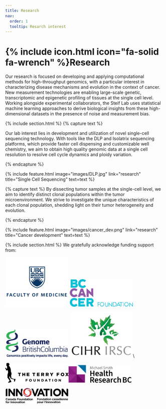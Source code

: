 ```yaml
---
title: Research
nav:
  order: 1
  tooltip: Resarch interest
---
```


# {% include icon.html icon="fa-solid fa-wrench" %}Research

Our research is focused on developing and applying computational methods for high-throughput genomics, with a particular interest in characterizing disease mechanisms and evolution in the context of cancer. New measurement technologies are enabling large-scale genetic, transcriptomic and epigenetic profiling of tissues at the single cell level. Working alongside experimental collaborators, the Steif Lab uses statistical machine learning approaches to derive biological insights from these high-dimensional datasets in the presence of noise and measurement bias. 

{% include section.html %}
{% capture text %}


Our lab interest lies in development and utilization of novel single-cell sequencing technology. With tools like the DLP and Isolatrix sequencing platforms, which provide faster cell dispensing and customizable well chemistry, we aim to obtain high quality genomic data at a single cell resolution to resolve cell cycle dynamics and ploidy variation. 

{% endcapture %}

{%
  include feature.html
  image="images/DLP.jpg"
  link="research"
  title="Single Cell Sequencing"
  text=text
%}


{% capture text %}
By dissecting tumor samples at the single-cell level, we aim to identify distinct clonal populations within the tumor microenvironment. We strive to investigate the unique characteristics of each clonal population, shedding light on their tumor heterogeneity and evolution. 

{% endcapture %}

{%
  include feature.html
  image="images/cancer_dev.png"
  link="research"
  title="Cancer development"
  text=text
%}

{% include section.html %}
We gratefully acknowledge funding support from:


<img src="../images/funding_logo/UBCMedicine.png" alt="UBC Medicine" width=40%/> <img src="../images/funding_logo/bccancer.png" alt="BC Cancer" width=40%/> 

<img src="../images/funding_logo/genomeBC.jpg" alt="Genome BC" width=40%/> <img src="../images/funding_logo/Canadian_Institutes_of_Health_Research.png" alt="Canadian Institutes of Health Research" width=40% />\

<img src="../images/funding_logo/terry_fox.png" alt="Terry Fox Research Institute" width=40%/><img src="../images/funding_logo/MichaelSmithHealthResearchBC.png" alt="Michael Smith Foundation for Health Research" width=40%/>

<img src="../images/funding_logo/CFI.png" alt="Canada Foundation for Innovation" width=40%/>

